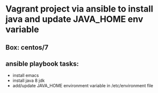 # Vagrant project via ansible to install java and update JAVA_HOME env variable
## Box: centos/7
## ansible playbook tasks: 
* install emacs
* install java 8 jdk
* add/update JAVA_HOME environment variable in /etc/environment file
